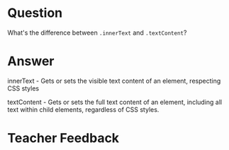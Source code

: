 # Question
What's the difference between `.innerText` and `.textContent`?

# Answer
innerText - Gets or sets the visible text content of an element, respecting CSS styles 

textContent - Gets or sets the full text content of an element, including all text within child elements, regardless of CSS styles.


# Teacher Feedback
